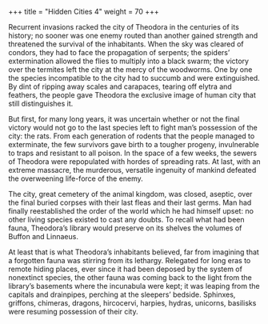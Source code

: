 +++
title = "Hidden Cities 4"
weight = 70
+++

Recurrent invasions racked the city of Theodora in the centuries of its history; no sooner was one enemy routed than another gained strength and threatened the survival of the inhabitants. When the sky was cleared of condors, they had to face the propagation of serpents; the spiders’ extermination allowed the flies to multiply into a black swarm; the victory over the termites left the city at the mercy of the woodworms. One by one the species incompatible to the city had to succumb and were extinguished. By dint of ripping away scales and carapaces, tearing off elytra and feathers, the people gave Theodora the exclusive image of human city that still distinguishes it.

But first, for many long years, it was uncertain whether or not the final victory would not go to the last species left to fight man’s possession of the city: the rats. From each generation of rodents that the people managed to exterminate, the few survivors gave birth to a tougher progeny, invulnerable to traps and resistant to all poison. In the space of a few weeks, the sewers of Theodora were repopulated with hordes of spreading rats. At last, with an extreme massacre, the murderous, versatile ingenuity of mankind defeated the overweening life-force of the enemy.

The city, great cemetery of the animal kingdom, was closed, aseptic, over the final buried corpses with their last fleas and their last germs. Man had finally reestablished the order of the world which he had himself upset: no other living species existed to cast any doubts. To recall what had been fauna, Theodora’s library would preserve on its shelves the volumes of Buffon and Linnaeus.

At least that is what Theodora’s inhabitants believed, far from imagining that a forgotten fauna was stirring from its lethargy. Relegated for long eras to remote hiding places, ever since it had been deposed by the system of nonextinct species, the other fauna was coming back to the light from the library’s basements where the incunabula were kept; it was leaping from the capitals and drainpipes, perching at the sleepers’ bedside. Sphinxes, griffons, chimeras, dragons, hircocervi, harpies, hydras, unicorns, basilisks were resuming possession of their city.